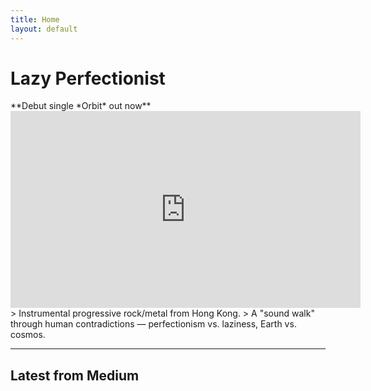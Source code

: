 ```yaml
---
title: Home
layout: default
---
```


# Lazy Perfectionist
<div data-aos="fade-down">**Debut single *Orbit* out now**</div>
<div data-aos="zoom-in" id="yt-player">
  <iframe width="560" height="315" src="https://www.youtube.com/embed/Hw2a43RV1p0" title="Orbit" frameborder="0" allowfullscreen></iframe>
</div>
<div data-aos="fade-up">> Instrumental progressive rock/metal from Hong Kong.  
> A "sound walk" through human contradictions — perfectionism vs. laziness, Earth vs. cosmos.</div>

---

## Latest from Medium
<div data-aos="slide-up" id="medium-feed"></div>
<script>
  fetch('https://api.rss2json.com/v1/api.json?rss_url=https://medium.com/feed/@lazyperfectist')
    .then(r => r.json())
    .then(d => {
      document.getElementById('medium-feed').innerHTML = d.items.slice(0,3).map(p => `
        <article style="margin:2em 0;border-top:1px solid #ddd;padding-top:1em;">
          <h3><a href="${p.link}" target="_blank">${p.title}</a></h3>
          <p>${p.description.replace(/<[^>]*>/g, '').substring(0,180)}...</p>
          <small>${new Date(p.pubDate).toLocaleDateString()}</small>
        </article>
      `).join('');
    });
</script>